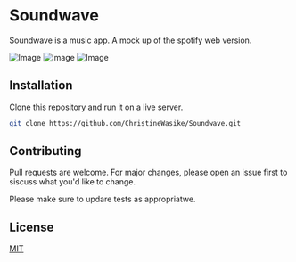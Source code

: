 # Soundwave
Soundwave is a music app. A mock up of the spotify web version.

![Image](https://i.imgur.com/dMsuEuh.png "Landing Page")
![Image](https://i.imgur.com/JkzHBt2.png "Features Page")
![Image](https://i.imgur.com/Ey2UwZw.png "SignUp Page")
## Installation
Clone this repository and run it on a live server.

```bash
git clone https://github.com/ChristineWasike/Soundwave.git
```

## Contributing
Pull requests are welcome. For major changes, please open an issue first to siscuss what you'd like to change.

Please make sure to updare tests as appropriatwe.

## License
[MIT](http://choosealicense.com/licenses/mit/)